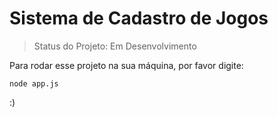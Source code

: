 # Sistema de Cadastro de Jogos 

> Status do Projeto: Em Desenvolvimento

Para rodar esse projeto na sua máquina, por favor digite:

```
node app.js
```

:)